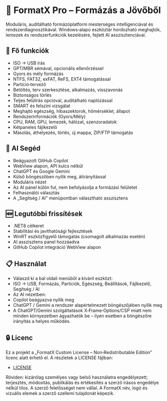 # 🧊 FormatX Pro – Formázás a Jövőből

Moduláris, auditálható formázóplatform mesterséges intelligenciával és rendszerdiagnosztikával.
Windows‑alapú eszköztár hordozható meghajtók, lemezek és rendszerfunkciók kezelésére, fejlett AI asszisztenciával.

## 🔧 Fő funkciók
- ISO → USB írás
 - GPT/MBR sémával, opcionális ellenőrzéssel
- Gyors és mély formázás
 - NTFS, FAT32, exFAT, ReFS, EXT4 támogatással
- Partíció‑tervező
 - Betöltés, terv szerkesztése, alkalmazás, visszavonás
- Biztonságos törlés
 - Teljes felülírás opcióval, auditálható naplózással
- SMART és felszíni vizsgálat
 - Meghajtó egészség, hibaszektorok, hőmérséklet, állapot
- Rendszerinformációk (Gyors/Mély)
 - CPU, RAM, GPU, lemezek, hálózat, szenzoradatok
- Kétpaneles fájlkezelő
 - Másolás, áthelyezés, törlés, új mappa, ZIP/FTP támogatás

## 🤖 AI Segéd
- Beágyazott GitHub Copilot
 - WebView alapon, API kulcs nélkül
- ChatGPT és Google Gemini
 - Külső böngészőben nyílik meg, átirányítással
- Moduláris nézet
 - Az AI panel külön fut, nem befolyásolja a formázási felületet
- Felhasználói választás
 - A „Segítség / AI” menüpontban választható asszisztens

## 🆕 Legutóbbi frissítések
- .NET8 célkeret
- Stabilitási és javíthatósági fejlesztések
- WinRT eszközfigyelő támogatás (csomagolt alkalmazás esetén)
- AI asszisztens panel hozzáadva
- GitHub Copilot integráció WebView alapon

## 📋 Használat
- Válaszd ki a bal oldali menüből a kívánt eszközt:
 - ISO → USB, Formázás, Partíciók, Egészség, Beállítások, Fájlkezelő, Segítség / AI
- Az AI nézetben:
 - Copilot beágyazva nyílik meg
 - ChatGPT / Gemini a rendszer alapértelmezett böngészőjében nyílik meg
 - A ChatGPT/Gemini szolgáltatások X‑Frame‑Options/CSP miatt nem minden környezetben ágyazhatók be – ilyen esetben a böngészőre irányítás a helyes működés.

## 🔒 Licenc
Ez a projekt a „FormatX Custom License – Non‑Redistributable Edition” licenc alatt érhető el. A részletek a LICENSE fájlban:

- [LICENSE](./LICENSE)

Röviden: kizárólag személyes vagy belső használatra engedélyezett; terjesztés, módosítás, publikálás és értékesítés a szerző írásos engedélye nélkül tilos. A szerző felelősséget nem vállal. A FormatX név, logó és vizuális elemek a szerző szellemi tulajdonát képezik.
